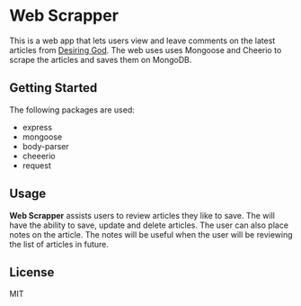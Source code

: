# Web Scrapper
  This is a web app that lets users view and leave comments on the latest articles 
  from [Desiring God](https://www.desiringgod.org/articles/). The web uses uses Mongoose and Cheerio 
  to scrape the articles and saves them on MongoDB.
  
## Getting Started
  The following packages are used: 
  - express
  - mongoose
  - body-parser
  - cheeerio
  - request

## Usage
  **Web Scrapper** assists users to review articles they like to save. The will have the ability to save, update and delete articles.
  The user can also place notes on the article. The notes will be useful when the user will be reviewing the list of articles in future.

## License
  MIT
